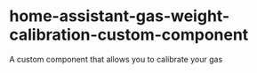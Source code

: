 # home-assistant-gas-weight-calibration-custom-component
A custom component that allows you to calibrate your gas
